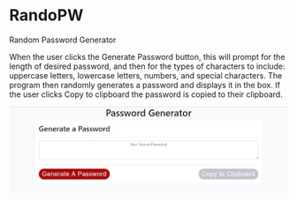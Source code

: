 # RandoPW
Random Password Generator

When the user clicks the Generate Password button, this will prompt for the length of desired password, and then for the types of characters to include: uppercase letters, lowercase letters, numbers, and special characters. 
The program then randomly generates a password and displays it in the box. 
If the user clicks Copy to clipboard the password is copied to their clipboard.

![Password Generator](https://github.com/JEQP/RandoPW/blob/master/screencap.jpg)
